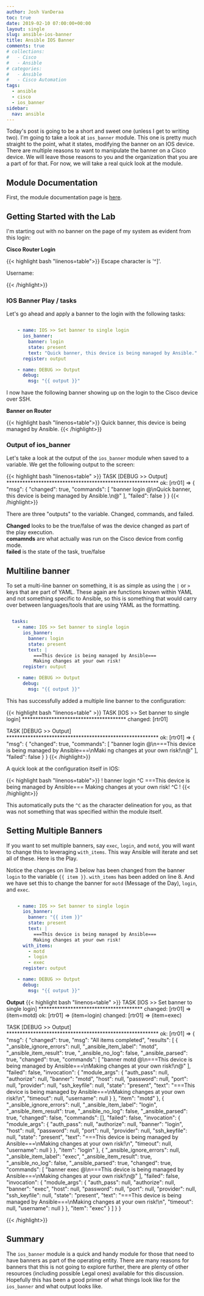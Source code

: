 ```yaml
---
author: Josh VanDeraa
toc: true
date: 2019-02-10 07:00:00+00:00
layout: single
slug: ansible-ios-banner
title: Ansible IOS Banner
comments: true
# collections:
#   - Cisco
#   - Ansible
# categories:
#   - Ansible
#   - Cisco Automation
tags:
  - ansible
  - cisco
  - ios_banner
sidebar:
  nav: ansible
---
```


Today's post is going to be a short and sweet one (unless I get to writing two). I'm going to take a
look at `ios_banner` module. This one is pretty much straight to the point, what it states,
modifying the banner on an IOS device. There are multiple reasons to want to manipulate the banner
on a Cisco device. We will leave those reasons to you and the organization that you are a part of
for that. For now, we will take a real quick look at the module.

## Module Documentation

First, the module documentation page is
[here](https://docs.ansible.com/ansible/latest/collections/cisco/ios/ios_banner_module.html).

## Getting Started with the Lab

I'm starting out with no banner on the page of my system as evident from this login:

**Cisco Router Login**

{{< highlight bash "linenos=table">}}
Escape character is '^]'.

Username: 

{{< /highlight>}}

### IOS Banner Play / tasks

Let's go ahead and apply a banner to the login with the following tasks:

```yaml

    - name: IOS >> Set banner to single login
      ios_banner:
        banner: login
        state: present
        text: "Quick banner, this device is being managed by Ansible."
      register: output

    - name: DEBUG >> Output
      debug:
        msg: "{{ output }}"

```

I now have the following banner showing up on the login to the Cisco device over SSH.

**Banner on Router**

{{< highlight bash "linenos=table">}}
Quick banner, this device is being managed by Ansible.
{{< /highlight>}}

### Output of ios_banner

Let's take a look at the output of the `ios_banner` module when saved to a variable. We get the
following output to the screen:

{{< highlight bash "linenos=table" >}}
TASK [DEBUG >> Output] *********************************************************
ok: [rtr01] => {
    "msg": {
        "changed": true,
        "commands": [
            "banner login @\nQuick banner, this device is being managed by Ansible.\n@"
        ],
        "failed": false
    }
}
{{< /highlight>}}

There are three "outputs" to the variable. Changed, commands, and failed. 

**Changed** looks to be the true/false of was the device changed as part of the play execution.  
**comamnds** are what actually was run on the Cisco device from config mode.  
**failed** is the state of the task, true/false

## Multiline banner

To set a multi-line banner on something, it is as simple as using the `|` or `>` keys that are part
of YAML. These again are functions known within YAML and not something specific to Ansible, so this
is something that would carry over between languages/tools that are using YAML as the formatting.

```yaml

  tasks:
    - name: IOS >> Set banner to single login
      ios_banner:
        banner: login
        state: present
        text: |
          ===This device is being managed by Ansible===
          Making changes at your own risk!
      register: output

    - name: DEBUG >> Output
      debug:
        msg: "{{ output }}"

```

This has successfully added a multiple line banner to the configuration:

{{< highlight bash "linenos=table" >}}
TASK [IOS >> Set banner to single login] ***************************************
changed: [rtr01]

TASK [DEBUG >> Output] *********************************************************
ok: [rtr01] => {
    "msg": {
        "changed": true,
        "commands": [
            "banner login @\n===This device is being managed by Ansible===\nMaki
ng changes at your own risk!\n@"
        ],
        "failed": false
    }
}
{{< /highlight>}}

A quick look at the configuration itself in IOS:

{{< highlight bash "linenos=table">}}
!
banner login ^C
===This device is being managed by Ansible===
Making changes at your own risk!
^C
!
{{< /highlight>}}

This automatically puts the `^C` as the character delineation for you, as that was not something
that was specified within the module itself.

## Setting Multiple Banners

If you want to set multiple banners, say `exec`, `login`, and `motd`, you will want to change this
to leveraging `with_items`. This way Ansible will iterate and set all of these. Here is the Play.

Notice the changes on line 3 below has been changed from the banner `login` to the variable
`{{ item }}`. `with_items` has been added on line 8. And we have set this to change the banner for
`motd` (Message of the Day), `login`, and `exec`. 

```yaml

    - name: IOS >> Set banner to single login
      ios_banner:
        banner: "{{ item }}"
        state: present
        text: |
          ===This device is being managed by Ansible===
          Making changes at your own risk!
      with_items:
        - motd
        - login
        - exec
      register: output

    - name: DEBUG >> Output
      debug:
        msg: "{{ output }}"

```

**Output**
{{< highlight bash "linenos=table" >}}
TASK [IOS >> Set banner to single login] ***************************************
changed: [rtr01] => (item=motd)
ok: [rtr01] => (item=login)
changed: [rtr01] => (item=exec)

TASK [DEBUG >> Output] *********************************************************
ok: [rtr01] => {
    "msg": {
        "changed": true,
        "msg": "All items completed",
        "results": [
            {
                "_ansible_ignore_errors": null,
                "_ansible_item_label": "motd",
                "_ansible_item_result": true,
                "_ansible_no_log": false,
                "_ansible_parsed": true,
                "changed": true,
                "commands": [
                    "banner motd @\n===This device is being managed by Ansible===\nMaking changes at your own risk!\n@"
                ],
                "failed": false,
                "invocation": {
                    "module_args": {
                        "auth_pass": null,
                        "authorize": null,
                        "banner": "motd",
                        "host": null,
                        "password": null,
                        "port": null,
                        "provider": null,
                        "ssh_keyfile": null,
                        "state": "present",
                        "text": "===This device is being managed by Ansible===\nMaking changes at your own risk!\n",
                        "timeout": null,
                        "username": null
                    }
                },
                "item": "motd"
            },
            {
                "_ansible_ignore_errors": null,
                "_ansible_item_label": "login",
                "_ansible_item_result": true,
                "_ansible_no_log": false,
                "_ansible_parsed": true,
                "changed": false,
                "commands": [],
                "failed": false,
                "invocation": {
                    "module_args": {
                        "auth_pass": null,
                        "authorize": null,
                        "banner": "login",
                        "host": null,
                        "password": null,
                        "port": null,
                        "provider": null,
                        "ssh_keyfile": null,
                        "state": "present",
                        "text": "===This device is being managed by Ansible===\nMaking changes at your own risk!\n",
                        "timeout": null,
                        "username": null
                    }
                },
                "item": "login"
            },
            {
                "_ansible_ignore_errors": null,
                "_ansible_item_label": "exec",
                "_ansible_item_result": true,
                "_ansible_no_log": false,
                "_ansible_parsed": true,
                "changed": true,
                "commands": [
                    "banner exec @\n===This device is being managed by Ansible===\nMaking changes at your own risk!\n@"
                ],
                "failed": false,
                "invocation": {
                    "module_args": {
                        "auth_pass": null,
                        "authorize": null,
                        "banner": "exec",
                        "host": null,
                        "password": null,
                        "port": null,
                        "provider": null,
                        "ssh_keyfile": null,
                        "state": "present",
                        "text": "===This device is being managed by Ansible===\nMaking changes at your own risk!\n",
                        "timeout": null,
                        "username": null
                    }
                },
                "item": "exec"
            }
        ]
    }
}

{{< /highlight>}}

## Summary

The `ios_banner` module is a quick and handy module for those that need to have banners as part of
the operating entity. There are many reasons for banners that this is not going to explore further,
there are plenty of other resources (including possible Legal ones) available for this discussion.
Hopefully this has been a good primer of what things look like for the `ios_banner` and what output
looks like.
